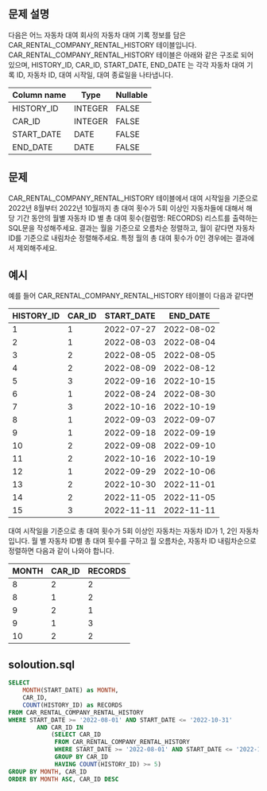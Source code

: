 ## 문제 설명
다음은 어느 자동차 대여 회사의 자동차 대여 기록 정보를 담은 CAR_RENTAL_COMPANY_RENTAL_HISTORY 테이블입니다. CAR_RENTAL_COMPANY_RENTAL_HISTORY 테이블은 아래와 같은 구조로 되어있으며, HISTORY_ID, CAR_ID, START_DATE, END_DATE 는 각각 자동차 대여 기록 ID, 자동차 ID, 대여 시작일, 대여 종료일을 나타냅니다.

| Column name | Type   | Nullable |
|-------------|--------|----------|
| HISTORY_ID  | INTEGER| FALSE    |
| CAR_ID      | INTEGER| FALSE    |
| START_DATE  | DATE   | FALSE    |
| END_DATE    | DATE   | FALSE    |

## 문제
CAR_RENTAL_COMPANY_RENTAL_HISTORY 테이블에서 대여 시작일을 기준으로 2022년 8월부터 2022년 10월까지 총 대여 횟수가 5회 이상인 자동차들에 대해서 해당 기간 동안의 월별 자동차 ID 별 총 대여 횟수(컬럼명: RECORDS) 리스트를 출력하는 SQL문을 작성해주세요. 결과는 월을 기준으로 오름차순 정렬하고, 월이 같다면 자동차 ID를 기준으로 내림차순 정렬해주세요. 특정 월의 총 대여 횟수가 0인 경우에는 결과에서 제외해주세요.

## 예시
예를 들어 CAR_RENTAL_COMPANY_RENTAL_HISTORY 테이블이 다음과 같다면

| HISTORY_ID | CAR_ID | START_DATE | END_DATE   |
|------------|--------|------------|------------|
| 1          | 1      | 2022-07-27 | 2022-08-02 |
| 2          | 1      | 2022-08-03 | 2022-08-04 |
| 3          | 2      | 2022-08-05 | 2022-08-05 |
| 4          | 2      | 2022-08-09 | 2022-08-12 |
| 5          | 3      | 2022-09-16 | 2022-10-15 |
| 6          | 1      | 2022-08-24 | 2022-08-30 |
| 7          | 3      | 2022-10-16 | 2022-10-19 |
| 8          | 1      | 2022-09-03 | 2022-09-07 |
| 9          | 1      | 2022-09-18 | 2022-09-19 |
| 10         | 2      | 2022-09-08 | 2022-09-10 |
| 11         | 2      | 2022-10-16 | 2022-10-19 |
| 12         | 1      | 2022-09-29 | 2022-10-06 |
| 13         | 2      | 2022-10-30 | 2022-11-01 |
| 14         | 2      | 2022-11-05 | 2022-11-05 |
| 15         | 3      | 2022-11-11 | 2022-11-11 |

대여 시작일을 기준으로 총 대여 횟수가 5회 이상인 자동차는 자동차 ID가 1, 2인 자동차입니다. 월 별 자동차 ID별 총 대여 횟수를 구하고 월 오름차순, 자동차 ID 내림차순으로 정렬하면 다음과 같이 나와야 합니다.

| MONTH | CAR_ID | RECORDS |
|-------|--------|---------|
| 8     | 2      | 2       |
| 8     | 1      | 2       |
| 9     | 2      | 1       |
| 9     | 1      | 3       |
| 10    | 2      | 2       |

## soloution.sql
``` sql
SELECT
    MONTH(START_DATE) as MONTH,
    CAR_ID,
    COUNT(HISTORY_ID) as RECORDS
FROM CAR_RENTAL_COMPANY_RENTAL_HISTORY
WHERE START_DATE >= '2022-08-01' AND START_DATE <= '2022-10-31'
        AND CAR_ID IN
            (SELECT CAR_ID
             FROM CAR_RENTAL_COMPANY_RENTAL_HISTORY
             WHERE START_DATE >= '2022-08-01' AND START_DATE <= '2022-10-31'
             GROUP BY CAR_ID
             HAVING COUNT(HISTORY_ID) >= 5)
GROUP BY MONTH, CAR_ID
ORDER BY MONTH ASC, CAR_ID DESC
```